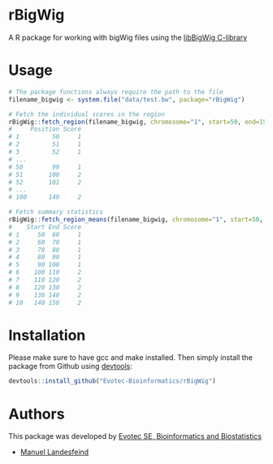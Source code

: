 # rBigWig

A R package for working with bigWig files using the [libBigWig C-library](https://github.com/dpryan79/libBigWig)

# Usage

```R
# The package functions always require the path to the file
filename_bigwig <- system.file("data/test.bw", package="rBigWig")

# Fetch the individual scores in the region
rBigWig::fetch_region(filename_bigwig, chromosome="1", start=50, end=150)
#     Position Score
# 1         50     1
# 2         51     1
# 3         52     1
# ...
# 50        99     1
# 51       100     2
# 52       101     2
# ...
# 100      149     2

# Fetch summary statistics 
rBigWig::fetch_region_means(filename_bigwig, chromosome="1", start=50, end=150, bins=10, as_data_frame=TRUE)
#    Start End Score
# 1     50  60     1
# 2     60  70     1
# 3     70  80     1
# 4     80  90     1
# 5     90 100     1
# 6    100 110     2
# 7    110 120     2
# 8    120 130     2
# 9    130 140     2
# 10   140 150     2

``` 


# Installation

Please make sure to have gcc and make installed. Then simply install the package from Github using [devtools](https://github.com/r-lib/devtools):

```R
devtools::install_github("Evotec-Bioinformatics/rBigWig")
```

# Authors

This package was developed by [Evotec SE, Bioinformatics and Biostatistics](https://github.com/Evotec-Bioinformatics)

- [Manuel Landesfeind](https://github.com/landesfeind)

